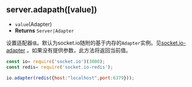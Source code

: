 ## server.adapath([value])

- `value`(Adapter)
- **Returns** `Server|Adapter`

设置适配器`值`。默认为socket.io随附的基于内存的`Adapter`实例。见[socket.io-adapter](https://github.com/socketio/socket.io-adapter)
。如果没有提供参数，此方法将返回当前值。

```js
const io= require('socket.io')(3000);
const redis= require('socket.io-redis');

io.adapter(redis({host:"localhost",port:6379}));
```